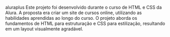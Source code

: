 aluraplus
Este projeto foi desenvolvido durante o curso de HTML e CSS da Alura. A proposta era criar um site de cursos online, utilizando as habilidades aprendidas ao longo do curso. O projeto aborda os fundamentos de HTML para estruturação e CSS para estilização, resultando em um layout visualmente agradável.
